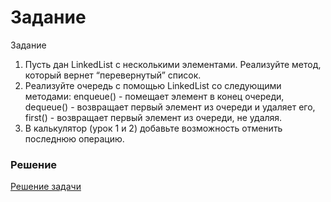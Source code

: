 # Задание

Задание

1. Пусть дан LinkedList с несколькими элементами. Реализуйте метод, который вернет “перевернутый” список.
2. Реализуйте очередь с помощью LinkedList со следующими методами:
enqueue() - помещает элемент в конец очереди,
dequeue() - возвращает первый элемент из очереди и удаляет его,
first() - возвращает первый элемент из очереди, не удаляя.
3. В калькулятор (урок 1 и 2) добавьте возможность отменить последнюю операцию.



### Решение 


[Решение задачи](src/main/java/ru/egorova/api/Homework4/Program.java)
